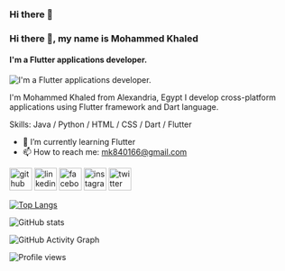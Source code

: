 ### Hi there 👋

### Hi there 👋, my name is Mohammed Khaled
#### I'm a Flutter applications developer.
![I'm a Flutter applications developer.](https://arturssmirnovs.github.io/github-profile-readme-generator/images/banner.png)

I'm Mohammed Khaled from Alexandria, Egypt I develop cross-platform applications using Flutter framework and Dart language.

Skills: Java / Python / HTML / CSS / Dart / Flutter

- 🌱 I’m currently learning Flutter 
- 📫 How to reach me: mk840166@gmail.com 


[<img src='https://cdn.jsdelivr.net/npm/simple-icons@3.0.1/icons/github.svg' alt='github' height='40'>](https://github.com/https://github.com/Mk662000)  [<img src='https://cdn.jsdelivr.net/npm/simple-icons@3.0.1/icons/linkedin.svg' alt='linkedin' height='40'>](https://www.linkedin.com/in/https://www.linkedin.com/in/mohammad-khaled-907315190//)  [<img src='https://cdn.jsdelivr.net/npm/simple-icons@3.0.1/icons/facebook.svg' alt='facebook' height='40'>](https://www.facebook.com/https://www.facebook.com/profile.php?id=100002859185375)  [<img src='https://cdn.jsdelivr.net/npm/simple-icons@3.0.1/icons/instagram.svg' alt='instagram' height='40'>](https://www.instagram.com/https://www.instagram.com/mohammad_k_ahmed//)  [<img src='https://cdn.jsdelivr.net/npm/simple-icons@3.0.1/icons/twitter.svg' alt='twitter' height='40'>](https://twitter.com/https://twitter.com/mk662000)  

[![Top Langs](https://github-readme-stats.vercel.app/api/top-langs/?username=https://github.com/Mk662000)](https://github.com/anuraghazra/github-readme-stats)

![GitHub stats](https://github-readme-stats.vercel.app/api?username=https://github.com/Mk662000&show_icons=true)  

![GitHub Activity Graph](https://activity-graph.herokuapp.com/graph?username=https://github.com/Mk662000)  

![Profile views](https://gpvc.arturio.dev/https://github.com/Mk662000)  
